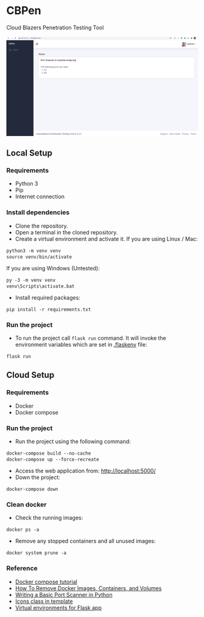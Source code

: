 # CBPen
Cloud Blazers Penetration Testing Tool 

![App demo](screenshots/index.png)

## Local Setup
### Requirements
- Python 3
- Pip
- Internet connection

### Install dependencies
- Clone the repository.
- Open a terminal in the cloned repository.
- Create a virtual environment and activate it.
If you are using Linux / Mac:
```commandline
python3 -m venv venv
source venv/bin/activate
```
If you are using Windows (Untested):
```commandline
py -3 -m venv venv
venv\Scripts\activate.bat
```
- Install required packages:
```commandline
pip install -r requirements.txt
```

### Run the project
- To run the project call `flask run` command. It will invoke the environment variables which are set in [.flaskenv](./.flaskenv) file:
```commandline
flask run
```


## Cloud Setup
### Requirements 
- Docker
- Docker compose

### Run the project
- Run the project using the following command:
```commandline
docker-compose build --no-cache
docker-compose up --force-recreate
```
- Access the web application from: [http://localhost:5000/](http://localhost:5000/)
- Down the project:
```commandline
docker-compose down
```

### Clean docker
- Check the running images:
```commandline
docker ps -a
```
- Remove any stopped containers and all unused images:
```commandline
docker system prune -a
```

### Reference
- [Docker compose tutorial](https://docs.docker.com/compose/gettingstarted/)
- [How To Remove Docker Images, Containers, and Volumes](https://www.digitalocean.com/community/tutorials/how-to-remove-docker-images-containers-and-volumes)
- [Writing a Basic Port Scanner in Python](https://westoahu.hawaii.edu/cyber/forensics-weekly-executive-summmaries/writing-a-basic-port-scanner-in-python/)
- [Icons class in template](https://demo-basic.adminkit.io/icons-feather.html)
- [Virtual environments for Flask app](https://flask.palletsprojects.com/en/2.0.x/installation/#virtual-environments)